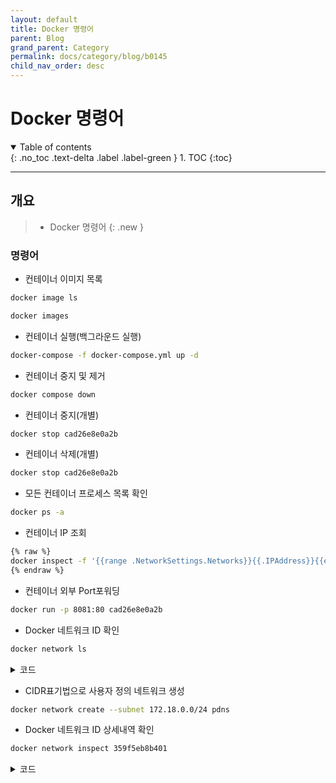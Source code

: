 ```yaml
---
layout: default
title: Docker 명령어
parent: Blog
grand_parent: Category
permalink: docs/category/blog/b0145
child_nav_order: desc
---
```


# Docker 명령어

<details open markdown="block">
  <summary>
    Table of contents
  </summary>
  {: .no_toc .text-delta .label .label-green }
1. TOC
{:toc}
</details>

---

## 개요

> - Docker 명령어
{: .new }

### 명령어

- 컨테이너 이미지 목록

```bash
docker image ls
```

```bash
docker images
```

- 컨테이너 실행(백그라운드 실행)

```bash
docker-compose -f docker-compose.yml up -d
```

- 컨테이너 중지 및 제거

```bash
docker compose down
```

- 컨테이너 중지(개별)

```bash
docker stop cad26e8e0a2b
```

- 컨테이너 삭제(개별)

```bash
docker stop cad26e8e0a2b
```

- 모든 컨테이너 프로세스 목록 확인

```bash
docker ps -a
```

- 컨테이너 IP 조회

```bash
{% raw %}
docker inspect -f '{{range .NetworkSettings.Networks}}{{.IPAddress}}{{end}}' cad26e8e0a2b
{% endraw %}
```

- 컨테이너 외부 Port포워딩

```bash
docker run -p 8081:80 cad26e8e0a2b
```

- Docker 네트워크 ID 확인

```bash
docker network ls
```

<details markdown="block">
  <summary>
    코드
  </summary>
  {: .text-delta .label .label-green }

```bash
NETWORK ID     NAME           DRIVER    SCOPE
dcd90cca0250   bridge         bridge    local
72228f89f0ae   host           host      local
359f5eb8b401   none           null      local
ade9ab8f23d2   pdns           bridge    local
9fc38719d179   pdns_default   bridge    local
```

</details>

- CIDR표기법으로 사용자 정의 네트워크 생성

```bash
docker network create --subnet 172.18.0.0/24 pdns
```

- Docker 네트워크 ID 상세내역 확인

```bash
docker network inspect 359f5eb8b401
```

<details markdown="block">
  <summary>
    코드
  </summary>
  {: .text-delta .label .label-green }
  
```bash
[                                                                                                 
    {                                                                                             
        "Name": "pdns_default",                                                                                                                                                                     
        "Id": "9fc38719d179e171532c57c63c999600b58facf309990c8ba3ddb7616dba6a70",
        "Created": "2024-04-30T00:05:05.974985014Z",
        "Scope": "local",
        "Driver": "bridge",
        "EnableIPv6": false,
        "IPAM": {
            "Driver": "default",
            "Options": null,
            "Config": [
                {
                    "Subnet": "172.18.0.0/16",
                    "Gateway": "172.18.0.1"
                }
            ]
        },
        "Internal": false,
        "Attachable": false,
        "Ingress": false,
        "ConfigFrom": {
            "Network": ""
        },
        "ConfigOnly": false,
        "Containers": {
            "0f9b594f86ec0aba05cb7b9a25e5fb4930bfd62aadc4dae520f112774106dc08": {
                "Name": "pdns",
                "EndpointID": "b549cc1f960d30d990e7484feb4551942b7fbe55f7164182fca7511d18fcfff0",
                "MacAddress": "02:42:ac:15:00:02",
                "IPv4Address": "172.21.0.2/16",
                "IPv6Address": ""
            }
        },
        "Options": {},
        "Labels": {
            "com.docker.compose.network": "default",
            "com.docker.compose.project": "pdns", 
            "com.docker.compose.version": "2.26.1"
        }
    }
]
```

</details>
